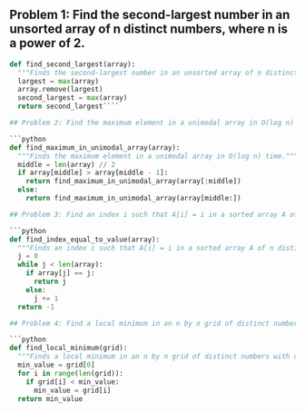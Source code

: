 ## Problem 1: Find the second-largest number in an unsorted array of n distinct numbers, where n is a power of 2.

````python
def find_second_largest(array):
  """Finds the second-largest number in an unsorted array of n distinct numbers, where n is a power of 2."""
  largest = max(array)
  array.remove(largest)
  second_largest = max(array)
  return second_largest````

## Problem 2: Find the maximum element in a unimodal array in O(log n) time.

```python
def find_maximum_in_unimodal_array(array):
  """Finds the maximum element in a unimodal array in O(log n) time."""
  middle = len(array) // 2
  if array[middle] > array[middle - 1]:
    return find_maximum_in_unimodal_array(array[:middle])
  else:
    return find_maximum_in_unimodal_array(array[middle:])

## Problem 3: Find an index i such that A[i] = i in a sorted array A of n distinct integers.

```python
def find_index_equal_to_value(array):
  """Finds an index i such that A[i] = i in a sorted array A of n distinct integers."""
  j = 0
  while j < len(array):
    if array[j] == j:
      return j
    else:
      j += 1
  return -1

## Problem 4: Find a local minimum in an n by n grid of distinct numbers with only O(n) comparisons between pairs of numbers.

```python
def find_local_minimum(grid):
  """Finds a local minimum in an n by n grid of distinct numbers with only O(n) comparisons between pairs of numbers."""
  min_value = grid[0]
  for i in range(len(grid)):
    if grid[i] < min_value:
      min_value = grid[i]
  return min_value
````
